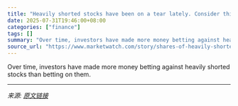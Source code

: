 ```yaml
---
title: "Heavily shorted stocks have been on a tear lately. Consider this before buying into the rally."
date: 2025-07-31T19:46:00+08:00
categories: ["finance"]
tags: []
summary: "Over time, investors have made more money betting against heavily shorted stocks than betting on them."
source_url: "https://www.marketwatch.com/story/shares-of-heavily-shorted-stocks-have-been-on-a-tear-lately-consider-this-before-buying-into-the-rally-40ff72dc?mod=mw_rss_topstories"
---
```


Over time, investors have made more money betting against heavily shorted stocks than betting on them.

---

*来源: [原文链接](https://www.marketwatch.com/story/shares-of-heavily-shorted-stocks-have-been-on-a-tear-lately-consider-this-before-buying-into-the-rally-40ff72dc?mod=mw_rss_topstories)*

